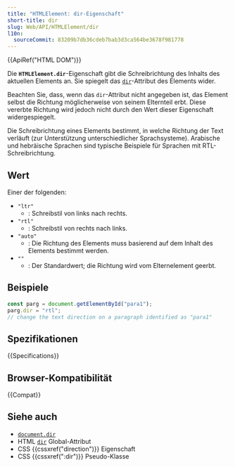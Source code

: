 ```yaml
---
title: "HTMLElement: dir-Eigenschaft"
short-title: dir
slug: Web/API/HTMLElement/dir
l10n:
  sourceCommit: 83209b7db36cdeb7bab3d3ca564be3678f981778
---
```


{{ApiRef("HTML DOM")}}

Die **`HTMLElement.dir`**-Eigenschaft gibt die Schreibrichtung des Inhalts des aktuellen Elements an. Sie spiegelt das [`dir`](/de/docs/Web/HTML/Global_attributes/dir)-Attribut des Elements wider.

Beachten Sie, dass, wenn das `dir`-Attribut nicht angegeben ist, das Element selbst die Richtung möglicherweise von seinem Elternteil erbt. Diese vererbte Richtung wird jedoch nicht durch den Wert dieser Eigenschaft widergespiegelt.

Die Schreibrichtung eines Elements bestimmt, in welche Richtung der Text verläuft (zur Unterstützung unterschiedlicher Sprachsysteme). Arabische und hebräische Sprachen sind typische Beispiele für Sprachen mit RTL-Schreibrichtung.

## Wert

Einer der folgenden:

- `"ltr"`
  - : Schreibstil von links nach rechts.
- `"rtl"`
  - : Schreibstil von rechts nach links.
- `"auto"`
  - : Die Richtung des Elements muss basierend auf dem Inhalt des Elements bestimmt werden.
- `""`
  - : Der Standardwert; die Richtung wird vom Elternelement geerbt.

## Beispiele

```js
const parg = document.getElementById("para1");
parg.dir = "rtl";
// change the text direction on a paragraph identified as "para1"
```

## Spezifikationen

{{Specifications}}

## Browser-Kompatibilität

{{Compat}}

## Siehe auch

- [`document.dir`](/de/docs/Web/API/Document/dir)
- HTML [`dir`](/de/docs/Web/HTML/Global_attributes/dir)
  Global-Attribut
- CSS {{cssxref("direction")}} Eigenschaft
- CSS {{cssxref(":dir")}} Pseudo-Klasse
